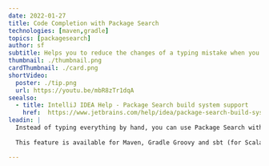 ```yaml
---
date: 2022-01-27
title: Code Completion with Package Search
technologies: [maven,gradle]
topics: [packagesearch]
author: sf
subtitle: Helps you to reduce the changes of a typing mistake when you're searching for packages 
thumbnail: ./thumbnail.png
cardThumbnail: ./card.png
shortVideo:
  poster: ./tip.png
  url: https://youtu.be/mbR8zTr1dqA
seealso:
  - title: IntelliJ IDEA Help - Package Search build system support
    href:  https://www.jetbrains.com/help/idea/package-search-build-system-support-limitations.html#maven_support
leadin: |
  Instead of typing everything by hand, you can use Package Search with auto-completion! When you add a new dependency, press **^+Space** (macOS) or **Ctrl+Space** (Windows/Linux), the IDE will suggest package names and version numbers. No more typos!
  
  This feature is available for Maven, Gradle Groovy and sbt (for Scala). Gradle Kotlin support is planned, we’ll let you know when it ships!

---
```

